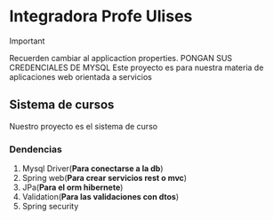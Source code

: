 # Integradora Profe Ulises
> [!IMPORTANT]  
> Recuerden cambiar al applicaction properties. PONGAN SUS CREDENCIALES DE MYSQL
Este proyecto es para nuestra materia de aplicaciones web orientada a servicios

## Sistema de cursos

Nuestro proyecto es el sistema de curso 


### Dendencias
1. Mysql Driver(**Para conectarse a la db**)
2. Spring web(**Para crear servicios rest o mvc**)
3. JPa(**Para el orm hibernete**)
4. Validation(**Para las validaciones con dtos**)
5. Spring security
